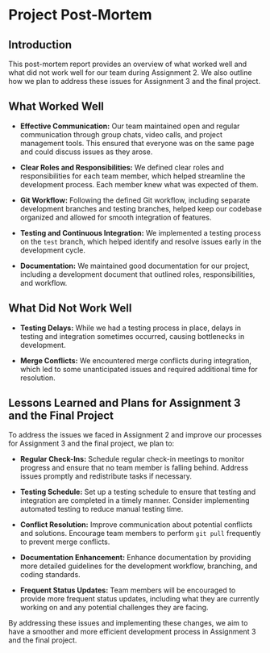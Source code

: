 # Project Post-Mortem

## Introduction
This post-mortem report provides an overview of what worked well and what did not work well for our team during Assignment 2. We also outline how we plan to address these issues for Assignment 3 and the final project.

## What Worked Well
- **Effective Communication:** Our team maintained open and regular communication through group chats, video calls, and project management tools. This ensured that everyone was on the same page and could discuss issues as they arose.

- **Clear Roles and Responsibilities:** We defined clear roles and responsibilities for each team member, which helped streamline the development process. Each member knew what was expected of them.

- **Git Workflow:** Following the defined Git workflow, including separate development branches and testing branches, helped keep our codebase organized and allowed for smooth integration of features.

- **Testing and Continuous Integration:** We implemented a testing process on the `test` branch, which helped identify and resolve issues early in the development cycle.

- **Documentation:** We maintained good documentation for our project, including a development document that outlined roles, responsibilities, and workflow.

## What Did Not Work Well
- **Testing Delays:** While we had a testing process in place, delays in testing and integration sometimes occurred, causing bottlenecks in development.

- **Merge Conflicts:** We encountered merge conflicts during integration, which led to some unanticipated issues and required additional time for resolution.

## Lessons Learned and Plans for Assignment 3 and the Final Project
To address the issues we faced in Assignment 2 and improve our processes for Assignment 3 and the final project, we plan to:

- **Regular Check-Ins:** Schedule regular check-in meetings to monitor progress and ensure that no team member is falling behind. Address issues promptly and redistribute tasks if necessary.

- **Testing Schedule:** Set up a testing schedule to ensure that testing and integration are completed in a timely manner. Consider implementing automated testing to reduce manual testing time.

- **Conflict Resolution:** Improve communication about potential conflicts and solutions. Encourage team members to perform `git pull` frequently to prevent merge conflicts.

- **Documentation Enhancement:** Enhance documentation by providing more detailed guidelines for the development workflow, branching, and coding standards.

- **Frequent Status Updates:** Team members will be encouraged to provide more frequent status updates, including what they are currently working on and any potential challenges they are facing.

By addressing these issues and implementing these changes, we aim to have a smoother and more efficient development process in Assignment 3 and the final project.
